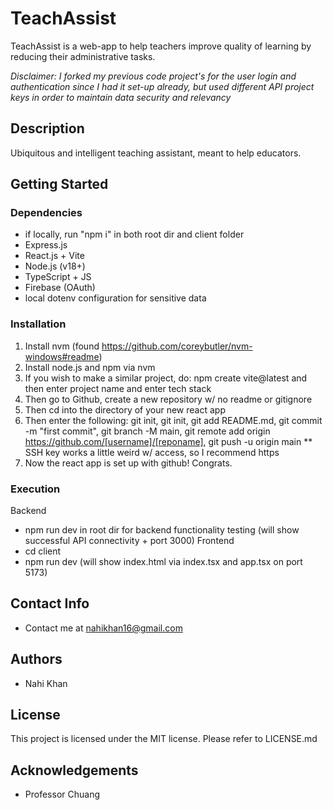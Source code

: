 # TeachAssist

TeachAssist is a web-app to help teachers improve quality of learning by reducing their administrative tasks.

_Disclaimer: I forked my previous code project's for the user login and authentication since I had it set-up already, but used different API project keys in order to maintain data security and relevancy_

## Description

Ubiquitous and intelligent teaching assistant, meant to help educators.

## Getting Started

### Dependencies

- if locally, run "npm i" in both root dir and client folder
- Express.js
- React.js + Vite
- Node.js (v18+)
- TypeScript + JS
- Firebase (OAuth)
- local dotenv configuration for sensitive data

### Installation

1. Install nvm (found https://github.com/coreybutler/nvm-windows#readme)
2. Install node.js and npm via nvm
3. If you wish to make a similar project, do: npm create vite@latest and then enter project name and enter tech stack
4. Then go to Github, create a new repository w/ no readme or gitignore
5. Then cd into the directory of your new react app
6. Then enter the following: git init, git init, git add README.md, git commit -m "first commit", git branch -M main, git remote add origin https://github.com/[username]/[reponame], git push -u origin main
   \*\* SSH key works a little weird w/ access, so I recommend https
7. Now the react app is set up with github! Congrats.

### Execution

Backend

- npm run dev in root dir for backend functionality testing (will show successful API connectivity + port 3000)
  Frontend
- cd client
- npm run dev (will show index.html via index.tsx and app.tsx on port 5173)

## Contact Info

- Contact me at nahikhan16@gmail.com

## Authors

- Nahi Khan

## License

This project is licensed under the MIT license. Please refer to LICENSE.md

## Acknowledgements

- Professor Chuang
